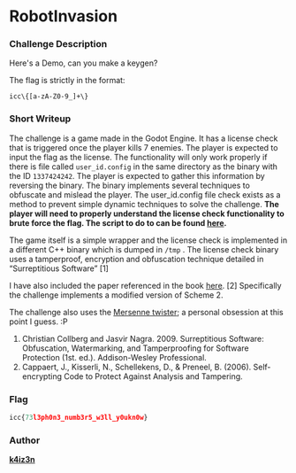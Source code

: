 # RobotInvasion

### Challenge Description

Here's a Demo, can you make a keygen?

The flag is strictly in the format:

```
icc\{[a-zA-Z0-9_]+\}
```

### Short Writeup

The challenge is a game made in the Godot Engine. It has a license check that is triggered once the player kills 7 enemies. The player is expected to input the flag as the license. The functionality will only work properly if there is file called `user_id.config` in the same directory as the binary with the ID `1337424242`. The player is expected to gather this information by reversing the binary. The binary implements several techniques to obfuscate and mislead the player. The user_id.config file check exists as a method to prevent simple dynamic techniques to solve the challenge. **The player will need to properly understand the license check functionality to brute force the flag. The script to do to can be found [here](https://github.com/akulpillai/RobotInvasion/blob/main/Admin/solver_parallel.py).**

The game itself is a simple wrapper and the license check is implemented in a different C++ binary which is dumped in `/tmp` . The license check binary uses a tamperproof, encryption and obfuscation technique detailed in “Surreptitious Software” [1]

I have also included the paper referenced in the book [here](https://github.com/akulpillai/RobotInvasion/blob/main/Admin/license_check/article-811.pdf). [2] Specifically the challenge implements a modified version of Scheme 2.

The challenge also uses the [Mersenne twister](https://github.com/ESultanik/mtwister); a personal obsession at this point I guess. :P

1. Christian Collberg and Jasvir Nagra. 2009. Surreptitious Software: Obfuscation, Watermarking, and Tamperproofing for Software Protection (1st. ed.). Addison-Wesley Professional.
2. Cappaert, J., Kisserli, N., Schellekens, D., & Preneel, B. (2006). Self-encrypting Code to Protect Against Analysis and Tampering.

### Flag

```jsx
icc{73l3ph0n3_numb3r5_w3ll_y0ukn0w}
```

### Author

[**k4iz3n**](https://x.com/akulpillai)
